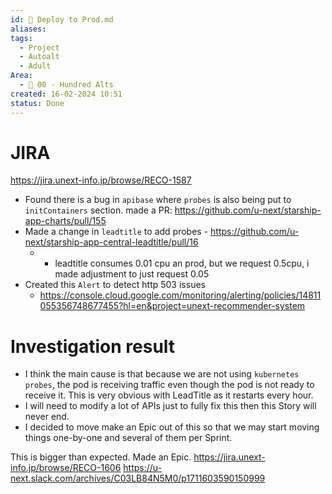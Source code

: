 ```yaml
---
id: 🎯 Deploy to Prod.md
aliases: 
tags:
  - Project
  - Autoalt
  - Adult
Area:
  - 🕎 00 - Hundred Alts
created: 16-02-2024 10:51
status: Done
---
```

# JIRA
https://jira.unext-info.jp/browse/RECO-1587

* Found there is a bug in `apibase` where `probes` is also being put to `initContainers` section. made a PR: https://github.com/u-next/starship-app-charts/pull/155
* Made a  change in `leadtitle` to add probes - https://github.com/u-next/starship-app-central-leadtitle/pull/16
	* - leadtitle consumes 0.01 cpu an prod, but we request 0.5cpu, i made adjustment to just request 0.05
* Created this `Alert` to detect http 503 issues
	* https://console.cloud.google.com/monitoring/alerting/policies/14811055356748677455?hl=en&project=unext-recommender-system

# Investigation result
* I think the main cause is that because we are not using `kubernetes probes`, the pod is receiving traffic even though the pod is not ready to receive it. This is very obvious with LeadTitle as it restarts every hour. 
* I will need to modify a lot of APIs just to fully fix this then this Story will never end. 
* I decided to move make an Epic out of this so that we may start moving things one-by-one and several of them per Sprint.

This is bigger than expected. Made an Epic. https://jira.unext-info.jp/browse/RECO-1606
https://u-next.slack.com/archives/C03LB84N5M0/p1711603590150999